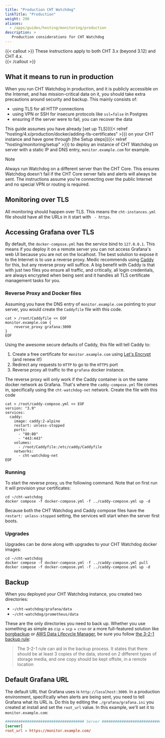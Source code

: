 ```yaml
---
title: "Production CHT Watchdog"
linkTitle: "Production"
weight: 200
aliases:  
  - /apps/guides/hosting/monitoring/production
description: >
   Production considerations for CHT Watchdog
---
```


{{< callout >}}
  These instructions apply to both CHT 3.x (beyond 3.12) and CHT 4.x.  
{{< /callout >}}

## What it means to run in production

When you run CHT Watchdog in production, and it is publicly accessible on the Internet, and has mission-critical data on it, you should take extra precautions around security and backup.  This mainly consists of:

* using TLS for all HTTP connections 
* using VPN or SSH for insecure protocols like `ssl=false` in Postgres 
* ensuring if the server were to fail, you can recover the data


This guide assumes you have already [set up TLS]({{< relref "hosting/4.x/production/docker/adding-tls-certificates" >}}) on your CHT instance and have gone through [the Setup steps]({{< relref "hosting/monitoring/setup" >}}) to deploy an instance of CHT Watchdog on server with a static IP and DNS entry, `monitor.example.com` for example.


> [!NOTE]
> Always run Watchdog on a different server than the CHT Core.  This ensures Watchdog doesn't fail if the CHT Core server fails and alerts will always be sent. The instructions assume you're connecting over the public Internet and no special VPN or routing is required.

## Monitoring over TLS
All monitoring should happen over TLS.  This means the `cht-instances.yml` file should have all the URLs in it start with ` - https`.  

## Accessing Grafana over TLS

By default, the `docker-compose.yml` has the service bind to `127.0.0.1`.  This means if you deploy it on a remote server you can not access Grafana's web UI because you are not on the localhost.  The best solution to expose it to the Internet is to use a reverse proxy.  Medic recommends using [Caddy](https://caddyserver.com/) for this, but any reverse proxy will suffice. A big benefit with Caddy is that with just two files you ensure all traffic, and critically, all login credentials, are always encrypted when being sent and it handles all TLS certificate management tasks for you.

### Reverse Proxy and Docker files

Assuming you have the DNS entry of `monitor.example.com` pointing to your server, you would create the `Caddyfile` file with this code. 

```shell
cat > /root/Caddyfile << EOF
monitor.example.com {
    reverse_proxy grafana:3000
}
EOF
```

Using the awesome secure defaults of Caddy, this file will tell Caddy to:
1. Create a free certificate for `monitor.example.com` using [Let's Encrypt](https://letsencrypt.org/) (and renew it!)
2. Redirect any requests to `HTTP` to go to the `HTTPS` port
3. Reverse proxy all traffic to the `grafana` docker instance.  

The reverse proxy will only work if the Caddy container is on the same docker network as Grafana.  That's where the  `caddy-compose.yml` file comes in, specifically using the `cht-watchdog-net` network.  Create the file with this code

```shell
cat > /root/caddy-compose.yml << EOF
version: "3.9"
services:
  caddy:
    image: caddy:2-alpine
    restart: unless-stopped
    ports:
      - "80:80"
      - "443:443"
    volumes:
      - /root/Caddyfile:/etc/caddy/Caddyfile
    networks:
      - cht-watchdog-net
EOF
```

### Running

To start the reverse proxy, us the following command.  Note that on first run it will provision your certificates:

```shell
cd ~/cht-watchdog
docker compose -f docker-compose.yml -f ../caddy-compose.yml up -d
```

Because both the CHT Watchdog and Caddy compose files have the `restart: unless-stopped` setting, the services will start when the server first boots.

### Upgrades

Upgrades can be done along with upgrades to your CHT Watchdog docker images:

```shell
cd ~/cht-watchdog
docker compose -f docker-compose.yml -f ../caddy-compose.yml pull
docker compose -f docker-compose.yml -f ../caddy-compose.yml up -d
```

## Backup

When you deployed your CHT Watchdog instance, you created two directories: 

* `~/cht-watchdog/grafana/data`
* `~/cht-watchdog/prometheus/data`

These are the only directories you need to back up.  Whether you use something as simple as `zip` + `scp` + `cron` or a more full-featured solution like [borgbackup](https://www.borgbackup.org/) or [AWS Data Lifecycle Manager](https://docs.aws.amazon.com/AWSEC2/latest/UserGuide/snapshot-lifecycle.html), be sure you follow [the 3-2-1 backup rule](https://en.wikipedia.org/wiki/Backup#Storage):

> The 3-2-1 rule can aid in the backup process. It states that there should be at least 3 copies of the data, stored on 2 different types of storage media, and one copy should be kept offsite, in a remote location

## Default Grafana URL

The default URL that Grafana uses is `http://localhost:3000`.  In a production environment, specifically when alerts are being sent, you need to tell Grafana what its URL is.  Do this by editing the `./grafana/grafana.ini` you created at install and set the `root_url` value.  In this example, we'll set it to `monitor.example.com`:

```conf
#################################### Server ##############################
[server]
root_url = https://monitor.example.com/
```
